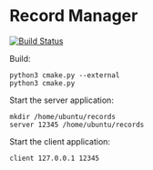 # Record Manager

[![Build Status](https://travis-ci.com/johnpatek/record-manager.svg?branch=master)](https://travis-ci.com/johnpatek/record-manager)

Build:
```shell
python3 cmake.py --external
python3 cmake.py
```

Start the server application:
```shell
mkdir /home/ubuntu/records
server 12345 /home/ubuntu/records
```

Start the client application:
```shell
client 127.0.0.1 12345
```
